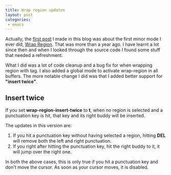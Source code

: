 ```yaml
---
title: Wrap region updates
layout: post
categories:
 - emacs
---
```


Actually, the
[first post](http://blog.tuxicity.se/emacs/2008/12/08/wrap-region-minor-mode-for-emacs.html)
I made in this blog was about the first minor mode I ever did,
[Wrap Region](http://github.com/rejeep/wrap-region/).
That was more than a year ago. I have learnt a lot since then and when
I looked through the source code I found some stuff that needed a
refreshment.

What I did was a lot of code cleanup and a bug fix for when wrapping
region with tag. I also added a global mode to activate wrap-region in
all buffers. The more notable change I did was that I added better
support for **"insert twice"**.

## Insert twice
If you set **wrap-region-insert-twice** to **t**, when no region is
selected and a punctuation key is hit, that key and its right buddy
will be inserted.

The updates in this version are:

  1. If you hit a punctuation key without having selected a region, hitting **DEL** will remove both the left and right punctuation.
  2. If you right after hitting the punctuation key, hit the right buddy to it, it will jump over the right one.

In both the above cases, this is only true if you hit a punctuation key
and don't move the cursor. As soon as your cursor moves, it is disabled.
